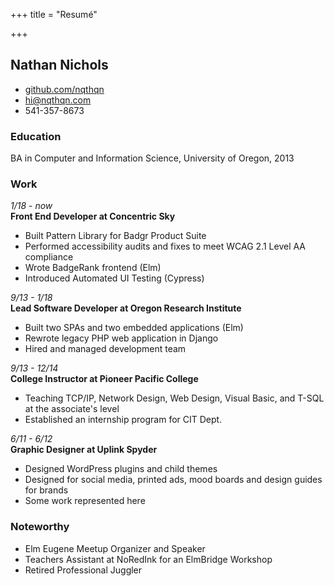 +++
title = "Resumé"

+++


## Nathan Nichols

 - [github.com/nqthqn](https/github.com/nqthqn)
 - hi@nqthqn.com
 - 541-357-8673

### Education

BA in Computer and Information Science, University of Oregon, 2013

### Work

_1/18 - now_   
**Front End Developer at Concentric Sky**

* Built Pattern Library for Badgr Product Suite
* Performed accessibility audits and fixes to meet WCAG 2.1 Level AA compliance
* Wrote BadgeRank frontend (Elm)
* Introduced Automated UI Testing (Cypress)

_9/13 - 1/18_   
**Lead Software Developer at Oregon Research Institute**

* Built two SPAs and two embedded applications (Elm)
* Rewrote legacy PHP web application in Django
* Hired and managed development team

_9/13 - 12/14_   
**College Instructor at Pioneer Pacific College**

* Teaching TCP/IP, Network Design, Web Design, Visual Basic, and T-SQL at the associate's level
* Established an internship program for CIT Dept.

_6/11 - 6/12_   
**Graphic Designer at Uplink Spyder**

* Designed WordPress plugins and child themes
* Designed for social media, printed ads, mood boards and design guides for brands
* Some work represented here

### Noteworthy

* Elm Eugene Meetup Organizer and Speaker
* Teachers Assistant at NoRedInk for an ElmBridge Workshop
* Retired Professional Juggler